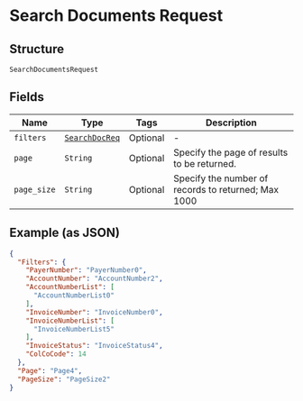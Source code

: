 
# Search Documents Request

## Structure

`SearchDocumentsRequest`

## Fields

| Name | Type | Tags | Description |
|  --- | --- | --- | --- |
| `filters` | [`SearchDocReq`](../../doc/models/search-doc-req.md) | Optional | - |
| `page` | `String` | Optional | Specify the page of results to be returned. |
| `page_size` | `String` | Optional | Specify the number of records to returned; Max 1000 |

## Example (as JSON)

```json
{
  "Filters": {
    "PayerNumber": "PayerNumber0",
    "AccountNumber": "AccountNumber2",
    "AccountNumberList": [
      "AccountNumberList0"
    ],
    "InvoiceNumber": "InvoiceNumber0",
    "InvoiceNumberList": [
      "InvoiceNumberList5"
    ],
    "InvoiceStatus": "InvoiceStatus4",
    "ColCoCode": 14
  },
  "Page": "Page4",
  "PageSize": "PageSize2"
}
```

